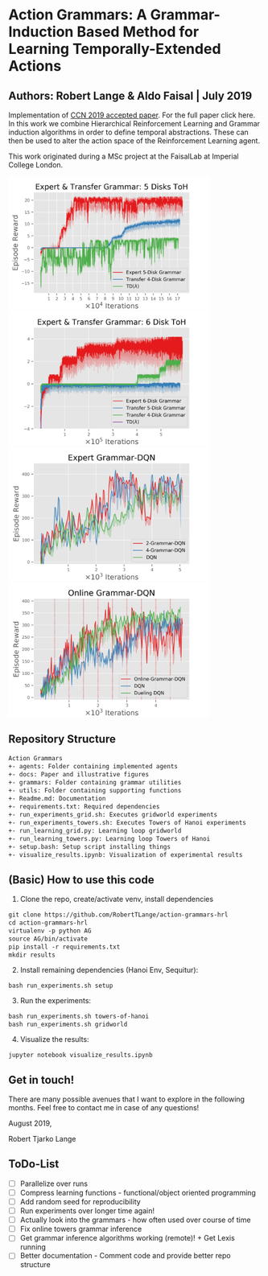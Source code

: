 # Action Grammars: A Grammar-Induction Based Method for Learning Temporally-Extended Actions
## Authors: Robert Lange & Aldo Faisal | July 2019

Implementation of [CCN 2019 accepted paper](https://arxiv.org/abs/1907.12477). For the full paper click here. In this work we combine Hierarchical Reinforcement Learning and Grammar induction algorithms in order to define temporal abstractions. These can then be used to alter the action space of the Reinforcement Learning agent.

This work originated during a MSc project at the FaisalLab at Imperial College London.

<p float="center">
  <img src="docs/hanoi_5_learning_curve.png" width="400" />
  <img src="docs/hanoi_6_learning_curve.png" width="400" />
  <img src="docs/grammar_dqn_gridworld_expert.png" width="400" />
  <img src="docs/grammar_dqn_gridworld_online.png" width="400" />
</p>


## Repository Structure
```
Action Grammars
+- agents: Folder containing implemented agents
+- docs: Paper and illustrative figures
+- grammars: Folder containing grammar utilities
+- utils: Folder containing supporting functions
+- Readme.md: Documentation
+- requirements.txt: Required dependencies
+- run_experiments_grid.sh: Executes gridworld experiments
+- run_experiments_towers.sh: Executes Towers of Hanoi experiments
+- run_learning_grid.py: Learning loop gridworld
+- run_learning_towers.py: Learning loop Towers of Hanoi
+- setup.bash: Setup script installing things
+- visualize_results.ipynb: Visualization of experimental results
```

## (Basic) How to use this code
1. Clone the repo, create/activate venv, install dependencies
```
git clone https://github.com/RobertTLange/action-grammars-hrl
cd action-grammars-hrl
virtualenv -p python AG
source AG/bin/activate
pip install -r requirements.txt
mkdir results
```
2. Install remaining dependencies (Hanoi Env, Sequitur):
```
bash run_experiments.sh setup
```
3. Run the experiments:
```
bash run_experiments.sh towers-of-hanoi
bash run_experiments.sh gridworld
```
4. Visualize the results:
```
jupyter notebook visualize_results.ipynb
```

## Get in touch!

There are many possible avenues that I want to explore in the following months. Feel free to contact me in case of any questions!

August 2019,

Robert Tjarko Lange

## ToDo-List
* [ ] Parallelize over runs
* [ ] Compress learning functions - functional/object oriented programming
* [ ] Add random seed for reproducibility
* [ ] Run experiments over longer time again!
* [ ] Actually look into the grammars - how often used over course of time
* [ ] Fix online towers grammar inference
* [ ] Get grammar inference algorithms working (remote)! + Get Lexis running
* [ ] Better documentation - Comment code and provide better repo structure

